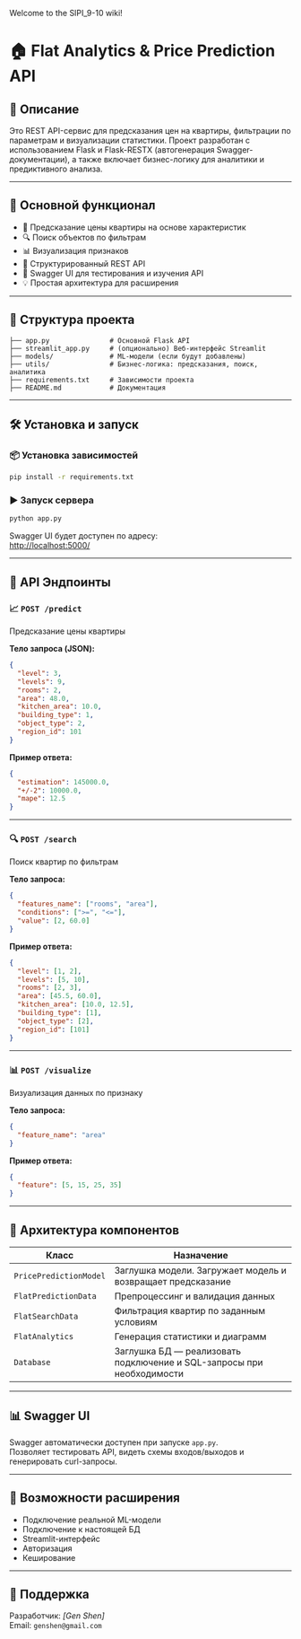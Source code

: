 Welcome to the SIPI_9-10 wiki!
# 🏠 Flat Analytics & Price Prediction API

## 📌 Описание

Это REST API-сервис для предсказания цен на квартиры, фильтрации по параметрам и визуализации статистики. Проект разработан с использованием Flask и Flask-RESTX (автогенерация Swagger-документации), а также включает бизнес-логику для аналитики и предиктивного анализа.

---

## 🚀 Основной функционал

- 🔮 Предсказание цены квартиры на основе характеристик
- 🔍 Поиск объектов по фильтрам
- 📊 Визуализация признаков
- 🧩 Структурированный REST API
- 🧪 Swagger UI для тестирования и изучения API
- 💡 Простая архитектура для расширения

---

## 📂 Структура проекта

```
├── app.py               # Основной Flask API
├── streamlit_app.py     # (опционально) Веб-интерфейс Streamlit
├── models/              # ML-модели (если будут добавлены)
├── utils/               # Бизнес-логика: предсказания, поиск, аналитика
├── requirements.txt     # Зависимости проекта
├── README.md            # Документация
```

---

## 🛠️ Установка и запуск

### 📦 Установка зависимостей

```bash
pip install -r requirements.txt
```

### ▶️ Запуск сервера

```bash
python app.py
```

Swagger UI будет доступен по адресу:  
[http://localhost:5000/](http://localhost:5000/)

---

## 🔌 API Эндпоинты

### 📈 `POST /predict`

Предсказание цены квартиры

**Тело запроса (JSON):**
```json
{
  "level": 3,
  "levels": 9,
  "rooms": 2,
  "area": 48.0,
  "kitchen_area": 10.0,
  "building_type": 1,
  "object_type": 2,
  "region_id": 101
}
```

**Пример ответа:**
```json
{
  "estimation": 145000.0,
  "+/-2": 10000.0,
  "mape": 12.5
}
```

---

### 🔍 `POST /search`

Поиск квартир по фильтрам

**Тело запроса:**
```json
{
  "features_name": ["rooms", "area"],
  "conditions": [">=", "<="],
  "value": [2, 60.0]
}
```

**Пример ответа:**
```json
{
  "level": [1, 2],
  "levels": [5, 10],
  "rooms": [2, 3],
  "area": [45.5, 60.0],
  "kitchen_area": [10.0, 12.5],
  "building_type": [1],
  "object_type": [2],
  "region_id": [101]
}
```

---

### 📊 `POST /visualize`

Визуализация данных по признаку

**Тело запроса:**
```json
{
  "feature_name": "area"
}
```

**Пример ответа:**
```json
{
  "feature": [5, 15, 25, 35]
}
```

---

## 🧠 Архитектура компонентов

| Класс                | Назначение                                                                 |
|----------------------|----------------------------------------------------------------------------|
| `PricePredictionModel` | Заглушка модели. Загружает модель и возвращает предсказание               |
| `FlatPredictionData`   | Препроцессинг и валидация данных                                          |
| `FlatSearchData`       | Фильтрация квартир по заданным условиям                                   |
| `FlatAnalytics`        | Генерация статистики и диаграмм                                           |
| `Database`             | Заглушка БД — реализовать подключение и SQL-запросы при необходимости    |

---

## 📊 Swagger UI

Swagger автоматически доступен при запуске `app.py`.  
Позволяет тестировать API, видеть схемы входов/выходов и генерировать curl-запросы.

---

## 🎯 Возможности расширения

- Подключение реальной ML-модели
- Подключение к настоящей БД
- Streamlit-интерфейс
- Авторизация
- Кеширование

---

## 🙋 Поддержка

Разработчик: *[Gen Shen]*  
Email: `genshen@gmail.com`